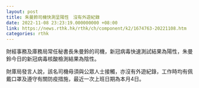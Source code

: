 ```yaml
---
layout: post
title: 朱曼鈴司機快測呈陽性　沒有外遊紀錄
date: 2022-11-08 23:23:19.000000000 +08:00
link: https://news.rthk.hk/rthk/ch/component/k2/1674763-20221108.htm
categories: rthk
---
```


財經事務及庫務局常任秘書長朱曼鈴的司機，新冠病毒快速測試結果為陽性，朱曼鈴今日的新冠病毒核酸檢測結果為陰性。

財庫局發言人說，該名司機毋須與公眾人士接觸，亦沒有外遊紀錄，工作時均有佩戴口罩及遵守有關防疫措施，最近一次上班日期為本月4日。
